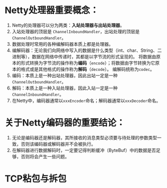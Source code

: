 # Netty处理器重要概念：

1. Netty的处理器可以分为两类：**入站处理器与出站处理器**。
2. 入站处理器的顶层是 `ChannelInboundHandler`，出站处理的顶层是`ChannelOutboundHandler`。
3. 数据处理时常用的各种编解码器本质上都是处理器。
4. 编解码器：无论我们向网络中写入的数据是什么类型（int、char、String、二进制等），数据在网络中传递时，其都是以字节流的形式呈现的。
   将数据由原本的形式转换为字节流的操作称为**编码**（`encode`）；将数据由字节转换为它原本的格式或是其他格式的操作称为**解码**（`decode`）。
   编解码统称为`codec`。
5. 编码：本质上是一种出站处理器，因此出站一定是一种`ChannelOutboundHandler`。
6. 解码：本质上是一种入站处理器，因此入站一定是一种`ChannelInboundHandler`。
7. 在Netty中，编码器通常以`xxxEncoder`命名；解码器通常以`xxxDecoder`命名。
   
# 关于Netty编码器的重要结论：
  
1. 无论是编码器还是解码器，其所接收的消息类型必须要与待处理的参数类型一致，否则该编码器或解码器并不会被执行。
2. 在解码器进行数据解码时，一定要记得判断缓冲（ByteBuf）中的数据是否足够，否则将会产生一些问题。
   
# TCP粘包与拆包
    
           







